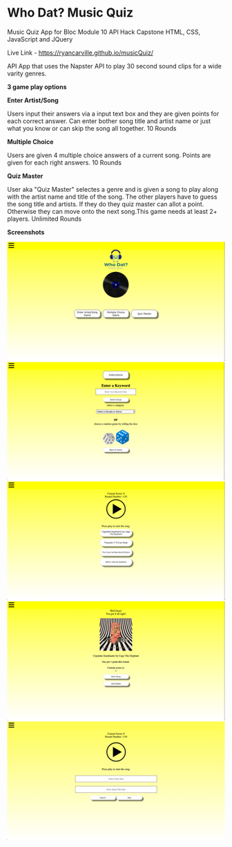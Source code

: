 # Who Dat? Music Quiz

Music Quiz App for Bloc Module 10
API Hack Capstone
HTML, CSS, JavaScript and JQuery

Live Link - https://ryancarville.github.io/musicQuiz/

API App that uses the Napster API to play 30 second sound clips for a wide varity genres.

<b>3 game play options</b>

<b>Enter Artist/Song</b>

Users input their answers via a input text box and they are given points for each correct answer.  Can enter bother song title and artist name or just what you know or can skip the song all together.
10 Rounds

<b>Multiple Choice</b>

Users are given 4 multiple choice answers of a current song.  Points are given for each right answers.
10 Rounds

<b>Quiz Master</b>

User aka "Quiz Master" selectes a genre and is given a song to play along with the artist name and title of the song.  The other players have to guess the song title and artists.  If they do they quiz master can allot a point.  Otherwise they can move onto the next song.This game needs at least 2+ players.
Unlimited Rounds

<b>Screenshots</b>

![alt text](https://raw.githubusercontent.com/ryancarville/musicQuiz/master/images/whoDatMusicQuiz_1.png)
![alt text](https://raw.githubusercontent.com/ryancarville/musicQuiz/master/images/whoDatMusicQuiz_2.png)
![alt text](https://raw.githubusercontent.com/ryancarville/musicQuiz/master/images/whoDatMusicQuiz_3.png)
![alt text](https://raw.githubusercontent.com/ryancarville/musicQuiz/master/images/whoDatMusicQuiz_4.png)
![alt text](https://raw.githubusercontent.com/ryancarville/musicQuiz/master/images/whoDatMusicQuiz_5.png)










